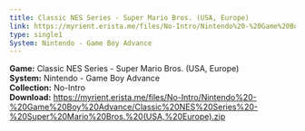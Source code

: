 ```yaml
---
title: Classic NES Series - Super Mario Bros. (USA, Europe)
link: https://myrient.erista.me/files/No-Intro/Nintendo%20-%20Game%20Boy%20Advance/Classic%20NES%20Series%20-%20Super%20Mario%20Bros.%20(USA,%20Europe).zip
type: single1
System: Nintendo - Game Boy Advance
---
```

<b>Game:</b> Classic NES Series - Super Mario Bros. (USA, Europe)<br>
<b>System:</b> Nintendo - Game Boy Advance<br>
<b>Collection:</b> No-Intro<br>
<b>Download:</b> https://myrient.erista.me/files/No-Intro/Nintendo%20-%20Game%20Boy%20Advance/Classic%20NES%20Series%20-%20Super%20Mario%20Bros.%20(USA,%20Europe).zip